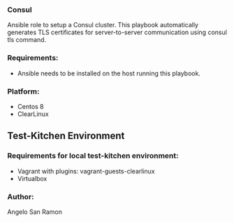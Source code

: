 ### Consul
Ansible role to setup a Consul cluster. This playbook automatically generates TLS certificates for server-to-server communication using consul tls command.

### Requirements:
* Ansible needs to be installed on the host running this playbook.

### Platform:
* Centos 8
* ClearLinux

## Test-Kitchen Environment
### Requirements for local test-kitchen environment:
- Vagrant with plugins: vagrant-guests-clearlinux
- Virtualbox

### Author:
Angelo San Ramon